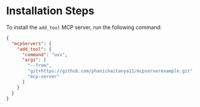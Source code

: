 # Installation Steps

To install the `add_tool` MCP server, run the following command:

```json
{
  "mcpServers": {
    "add_tool": {
      "command": "uvx",
      "args": [
        "--from",
        "git+https://github.com/phanichaitanya11/mcpserverexample.git",
        "mcp-server"
      ]
    }
  }
}